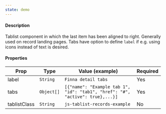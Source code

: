 ```yaml
---
state: demo
---
```


#### Description

Tablist component in which the last item has been aligned to right. Generally used on record landing pages. Tabs have option to define `label` if e.g. using icons instead of text is desired.

#### Properties

| Prop         | Type       | Value (example)                                                               | Required |
| ------------ | ---------- | ----------------------------------------------------------------------------- | -------- |
| label        | `String`   | `Finna detail tabs`                                                           | Yes      |
| tabs         | `Object[]` | `[{"name": "Example tab 1", "id": "tab1", "href": "#", "active": true},...}]` | Yes      |
| tablistClass | `String`   | `js-tablist-records-example`                                                  | No       |
